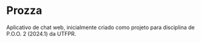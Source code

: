 # Prozza
Aplicativo de chat web, inicialmente criado como projeto para disciplina de P.O.O. 2 (2024.1) da UTFPR.
